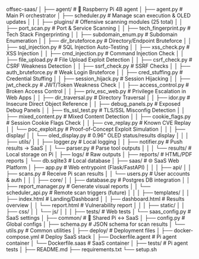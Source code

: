 offsec-saas/
│
├── agent/                          # 🚀 Raspberry Pi 4B agent
│   ├── agent.py                    # Main Pi orchestrator
│   ├── scheduler.py                 # Manage scan execution & OLED updates
│   │
│   ├── plugins/                    # Offensive scanning modules (25 total)
│   │   ├── port_scan.py             # Port & Service Scanning
│   │   ├── tech_fingerprint.py      # Tech Stack Fingerprinting
│   │   ├── subdomain_enum.py        # Subdomain Enumeration
│   │   ├── dir_bruteforce.py        # Directory/Endpoint Bruteforce
│   │   ├── sql_injection.py         # SQL Injection Auto-Testing
│   │   ├── xss_check.py             # XSS Injection
│   │   ├── cmd_injection.py         # Command Injection Check
│   │   ├── file_upload.py           # File Upload Exploit Detection
│   │   ├── csrf_check.py            # CSRF Weakness Detection
│   │   ├── ssrf_check.py            # SSRF Checks
│   │   ├── auth_bruteforce.py       # Weak Login Bruteforce
│   │   ├── cred_stuffing.py         # Credential Stuffing
│   │   ├── session_hijack.py        # Session Hijacking
│   │   ├── jwt_check.py             # JWT/Token Weakness Check
│   │   ├── access_control.py        # Broken Access Control
│   │   ├── priv_esc_web.py          # Privilege Escalation in Web Apps
│   │   ├── dir_traversal.py         # Directory Traversal
│   │   ├── idor.py                  # Insecure Direct Object Reference
│   │   ├── debug_panels.py          # Exposed Debug Panels
│   │   ├── tls_ssl_test.py          # TLS/SSL Misconfig Detection
│   │   ├── mixed_content.py         # Mixed Content Detection
│   │   ├── cookie_flags.py          # Session Cookie Flags Check
│   │   ├── cve_replay.py            # Known CVE Replay
│   │   └── poc_exploit.py           # Proof-of-Concept Exploit Simulation
│   │
│   ├── display/
│   │   └── oled_display.py          # 0.96" OLED status/results display
│   │
│   ├── utils/
│   │   ├── logger.py                # Local logging
│   │   ├── notifier.py              # Push results → SaaS
│   │   └── parser.py                # Parse tool outputs
│   │
│   └── results/                     # Local storage on Pi
│       ├── logs/                    # Raw outputs
│       ├── reports/                 # HTML/PDF reports
│       └── db.sqlite3               # Local database
│
├── saas/                           # 🌐 SaaS Web Platform
│   ├── app.py                      # Web entrypoint (Flask/FastAPI)
│   │
│   ├── api/
│   │   ├── scans.py                 # Receive Pi scan results
│   │   └── users.py                 # User accounts & auth
│   │
│   ├── core/
│   │   ├── database.py              # Postgres DB integration
│   │   ├── report_manager.py        # Generate visual reports
│   │   └── scheduler_api.py         # Remote scan triggers (future)
│   │
│   ├── templates/
│   │   ├── index.html               # Landing/Dashboard
│   │   ├── dashboard.html           # Results overview
│   │   └── report.html              # Vulnerability report
│   │
│   ├── static/
│   │   ├── css/
│   │   └── js/
│   │
│   ├── tests/                       # Web tests
│   └── saas_config.py              # SaaS settings
│
├── common/                         # 🔗 Shared Pi ↔ SaaS
│   ├── config.py                    # Global configs
│   ├── schema.py                    # JSON schema for scan results
│   └── utils.py                     # Common utilities
│
├── deploy/                         # Deployment files
│   ├── docker-compose.yml           # Deploy SaaS stack
│   ├── Dockerfile.agent             # Pi agent container
│   └── Dockerfile.saas              # SaaS container
│
├── tests/                          # Pi agent tests
│
├── README.md
├── requirements.txt
└── setup.sh
